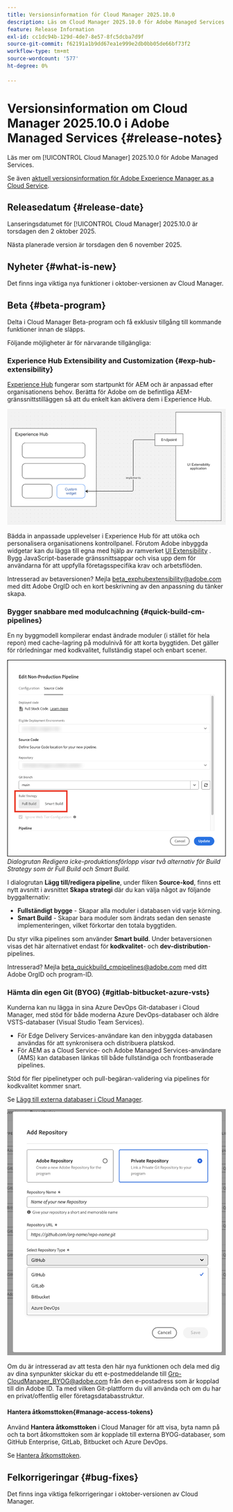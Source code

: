 ```yaml
---
title: Versionsinformation för Cloud Manager 2025.10.0
description: Läs om Cloud Manager 2025.10.0 för Adobe Managed Services.
feature: Release Information
exl-id: cc1dc94b-129d-4de7-8e57-8fc5dcba7d9f
source-git-commit: f62191a1b9dd67ea1e999e2db0bb05de66bf73f2
workflow-type: tm+mt
source-wordcount: '577'
ht-degree: 0%

---
```


# Versionsinformation om Cloud Manager 2025.10.0 i Adobe Managed Services {#release-notes}

<!-- RELEASE WIKI  https://wiki.corp.adobe.com/display/DMSArchitecture/Cloud+Manager+2025.04.0+Release -->

Läs mer om [!UICONTROL Cloud Manager] 2025.10.0 för Adobe Managed Services.

Se även [aktuell versionsinformation för Adobe Experience Manager as a Cloud Service](https://experienceleague.adobe.com/en/docs/experience-manager-cloud-service/content/release-notes/home).

## Releasedatum {#release-date}

Lanseringsdatumet för [!UICONTROL Cloud Manager] 2025.10.0 är torsdagen den 2 oktober 2025.

<!-- There are no significant new features or bug fixes in the May Cloud Manager release. -->

Nästa planerade version är torsdagen den 6 november 2025.

<!-- SAVE FOR FUTURE POSSIBLE USE There are no significant new features or bug fixes in the May Cloud Manager release. -->

## Nyheter {#what-is-new}

Det finns inga viktiga nya funktioner i oktober-versionen av Cloud Manager.


## Beta {#beta-program}

Delta i Cloud Manager Beta-program och få exklusiv tillgång till kommande funktioner innan de släpps.

Följande möjligheter är för närvarande tillgängliga:

### Experience Hub Extensibility and Customization {#exp-hub-extensibility}

[Experience Hub](https://experienceleague.adobe.com/en/docs/experience-manager-65/content/experience-hub/experience-hub) fungerar som startpunkt för AEM och är anpassad efter organisationens behov. Berätta för Adobe om de befintliga AEM-gränssnittstilläggen så att du enkelt kan aktivera dem i Experience Hub.

![Diagram över Experience Hub arbetsflöde för utbyggbarhet och anpassning](/help/release-notes/assets/experience-hub-extensibility-customization.png)

Bädda in anpassade upplevelser i Experience Hub för att utöka och personalisera organisationens kontrollpanel. Förutom Adobe inbyggda widgetar kan du lägga till egna med hjälp av ramverket [UI Extensibility](https://developer.adobe.com/uix/docs/) . Bygg JavaScript-baserade gränssnittsappar och visa upp dem för användarna för att uppfylla företagsspecifika krav och arbetsflöden.

Intresserad av betaversionen? Mejla [beta_exphubextensibility@adobe.com](mailto:beta_exphubextensibility@adobe.com) med ditt Adobe OrgID och en kort beskrivning av den anpassning du tänker skapa.

### Bygger snabbare med modulcachning {#quick-build-cm-pipelines}

En ny byggmodell kompilerar endast ändrade moduler (i stället för hela repon) med cache-lagring på modulnivå för att korta byggtiden. Det gäller för rörledningar med kodkvalitet, fullständig stapel och enbart scener.

![Dialogrutan Redigera icke-produktionspipeline som visar två alternativ för byggstrategi som är Fullständigt bygge och Smart bygge](/help/release-notes/assets/non-production-pipeline-edit.png)
*Dialogrutan Redigera icke-produktionsförlopp visar två alternativ för Build Strategy som är Full Build och Smart Build.*

I dialogrutan **Lägg till/redigera pipeline**, under fliken **Source-kod**, finns ett nytt avsnitt i avsnittet **Skapa strategi** där du kan välja något av följande byggalternativ:

* **Fullständigt bygge** - Skapar alla moduler i databasen vid varje körning.
* **Smart Build** - Skapar bara moduler som ändrats sedan den senaste implementeringen, vilket förkortar den totala byggtiden.

Du styr vilka pipelines som använder **Smart build**. Under betaversionen visas det här alternativet endast för **kodkvalitet**- och **dev-distribution**-pipelines.

Intresserad? Mejla [beta_quickbuild_cmpipelines@adobe.com](mailto:beta_quickbuild_cmpipelines@adobe.com) med ditt Adobe OrgID och program-ID.

<!-- You can deactivate incremental builds at the pipeline level by setting the property `CM_BUILD_DISABLE_MODULE_CACHING` to `true` (effective during the `BUILD` step). For how to add pipeline variables, see [Pipeline variables](/help/getting-started/build-environment.md#pipeline-variables). -->


### Hämta din egen Git (BYOG) {#gitlab-bitbucket-azure-vsts}

<!-- BOTH CS & AMS -->

Kunderna kan nu lägga in sina Azure DevOps Git-databaser i Cloud Manager, med stöd för både moderna Azure DevOps-databaser och äldre VSTS-databaser (Visual Studio Team Services).

* För Edge Delivery Services-användare kan den inbyggda databasen användas för att synkronisera och distribuera platskod.
* För AEM as a Cloud Service- och Adobe Managed Services-användare (AMS) kan databasen länkas till både fullständiga och frontbaserade pipelines.

Stöd för fler pipelinetyper och pull-begäran-validering via pipelines för kodkvalitet kommer snart.

Se [Lägg till externa databaser i Cloud Manager](/help/managing-code/external-repositories.md).

![Dialogrutan Lägg till databas](/help/release-notes/assets/azure-repo.png)

Om du är intresserad av att testa den här nya funktionen och dela med dig av dina synpunkter skickar du ett e-postmeddelande till [Grp-CloudManager_BYOG@adobe.com](mailto:grp-cloudmanager_byog@adobe.com) från den e-postadress som är kopplad till din Adobe ID. Ta med vilken Git-plattform du vill använda och om du har en privat/offentlig eller företagsdatabasstruktur.

#### Hantera åtkomsttoken{#manage-access-tokens}

Använd **Hantera åtkomsttoken** i Cloud Manager för att visa, byta namn på och ta bort åtkomsttoken som är kopplade till externa BYOG-databaser, som GitHub Enterprise, GitLab, Bitbucket och Azure DevOps.

Se [Hantera åtkomsttoken](/help/managing-code/manage-access-tokens.md).

<!-- If you are interested in testing this new feature and sharing your feedback, send an email to [Grp-CloudManager_BYOG@adobe.com](mailto:grp-cloudmanager_byog@adobe.com) from your email address associated with your Adobe ID. -->

## Felkorrigeringar {#bug-fixes}

Det finns inga viktiga felkorrigeringar i oktober-versionen av Cloud Manager.

<!--
Known Issues {#known-issues}

* A -->
